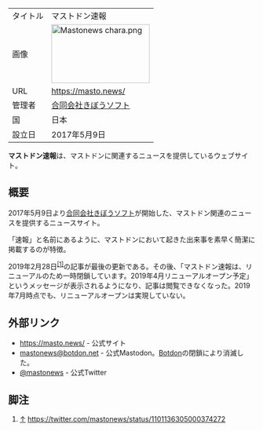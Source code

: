 <div>

|          |                                                                                                                                                                                                                                                                                                                                                    |
|----------|----------------------------------------------------------------------------------------------------------------------------------------------------------------------------------------------------------------------------------------------------------------------------------------------------------------------------------------------------|
| タイトル | マストドン速報                                                                                                                                                                                                                                                                                                                                     |
| 画像     | [<img src="/images/thumb/a/a9/Mastonews_chara.png/200px-Mastonews_chara.png" srcset="/images/thumb/a/a9/Mastonews_chara.png/300px-Mastonews_chara.png 1.5x, /images/thumb/a/a9/Mastonews_chara.png/400px-Mastonews_chara.png 2x" width="200" height="120" alt="Mastonews chara.png" />](/%E3%83%95%E3%82%A1%E3%82%A4%E3%83%AB:Mastonews_chara.png) |
| URL      | <a href="https://masto.news/" rel="nofollow">https://masto.news/</a>                                                                                                                                                                                                                                                                               |
| 管理者   | [合同会社きぼうソフト](/%E5%90%88%E5%90%8C%E4%BC%9A%E7%A4%BE%E3%81%8D%E3%81%BC%E3%81%86%E3%82%BD%E3%83%95%E3%83%88 "合同会社きぼうソフト")                                                                                                                                                                                                         |
| 国       | 日本                                                                                                                                                                                                                                                                                                                                               |
| 設立日   | 2017年5月9日                                                                                                                                                                                                                                                                                                                                       |

  
**マストドン速報**は、マストドンに関連するニュースを提供しているウェブサイト。

## 概要

2017年5月9日より[合同会社きぼうソフト](/%E5%90%88%E5%90%8C%E4%BC%9A%E7%A4%BE%E3%81%8D%E3%81%BC%E3%81%86%E3%82%BD%E3%83%95%E3%83%88 "合同会社きぼうソフト")が開始した、マストドン関連のニュースを提供するニュースサイト。

「速報」と名前にあるように、マストドンにおいて起きた出来事を素早く簡潔に掲載するのが特徴。

2019年2月28日<sup>[\[1\]](#cite_note-1)</sup>の記事が最後の更新である。その後、「マストドン速報は、リニューアルのため一時閉鎖しています。2019年4月リニューアルオープン予定」というメッセージが表示されるようになり、記事は閲覧できなくなった。2019年7月時点でも、リニューアルオープンは実現していない。

## 外部リンク

-   <a href="https://masto.news/" rel="nofollow">https://masto.news/</a> - 公式サイト
-   mastonews@botdon.net - 公式Mastodon。[Botdon](/Botdon "Botdon")の閉鎖により消滅した。
-   <a href="https://twitter.com/mastonews" rel="nofollow">@mastonews</a> - 公式Twitter

## 脚注

<div>

1.  <span id="cite_note-1">[↑](#cite_ref-1) <a href="https://twitter.com/mastonews/status/1101136305000374272" rel="nofollow">https://twitter.com/mastonews/status/1101136305000374272</a></span>

</div>

</div>
